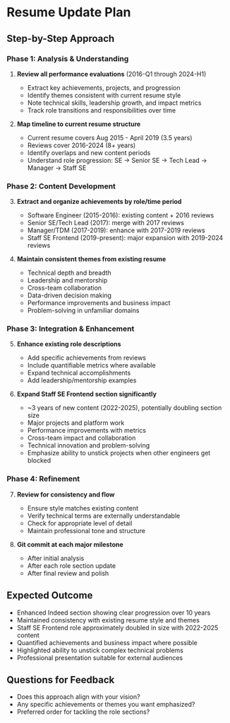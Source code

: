 # Resume Update Plan

## Step-by-Step Approach

### Phase 1: Analysis & Understanding
1. **Review all performance evaluations** (2016-Q1 through 2024-H1)
   - Extract key achievements, projects, and progression
   - Identify themes consistent with current resume style
   - Note technical skills, leadership growth, and impact metrics
   - Track role transitions and responsibilities over time

2. **Map timeline to current resume structure**
   - Current resume covers Aug 2015 - April 2019 (3.5 years)
   - Reviews cover 2016-2024 (8+ years) 
   - Identify overlaps and new content periods
   - Understand role progression: SE → Senior SE → Tech Lead → Manager → Staff SE

### Phase 2: Content Development
3. **Extract and organize achievements by role/time period**
   - Software Engineer (2015-2016): existing content + 2016 reviews
   - Senior SE/Tech Lead (2017): merge with 2017 reviews
   - Manager/TDM (2017-2019): enhance with 2017-2019 reviews  
   - Staff SE Frontend (2019-present): major expansion with 2019-2024 reviews

4. **Maintain consistent themes from existing resume**
   - Technical depth and breadth
   - Leadership and mentorship
   - Cross-team collaboration
   - Data-driven decision making
   - Performance improvements and business impact
   - Problem-solving in unfamiliar domains

### Phase 3: Integration & Enhancement
5. **Enhance existing role descriptions**
   - Add specific achievements from reviews
   - Include quantifiable metrics where available
   - Expand technical accomplishments
   - Add leadership/mentorship examples

6. **Expand Staff SE Frontend section significantly**
   - ~3 years of new content (2022-2025), potentially doubling section size
   - Major projects and platform work
   - Performance improvements with metrics
   - Cross-team impact and collaboration
   - Technical innovation and problem-solving
   - Emphasize ability to unstick projects when other engineers get blocked

### Phase 4: Refinement
7. **Review for consistency and flow**
   - Ensure style matches existing content
   - Verify technical terms are externally understandable
   - Check for appropriate level of detail
   - Maintain professional tone and structure

8. **Git commit at each major milestone**
   - After initial analysis
   - After each role section update
   - After final review and polish

## Expected Outcome
- Enhanced Indeed section showing clear progression over 10 years
- Maintained consistency with existing resume style and themes
- Staff SE Frontend role approximately doubled in size with 2022-2025 content
- Quantified achievements and business impact where possible
- Highlighted ability to unstick complex technical problems
- Professional presentation suitable for external audiences

## Questions for Feedback
- Does this approach align with your vision?
- Any specific achievements or themes you want emphasized?
- Preferred order for tackling the role sections?
